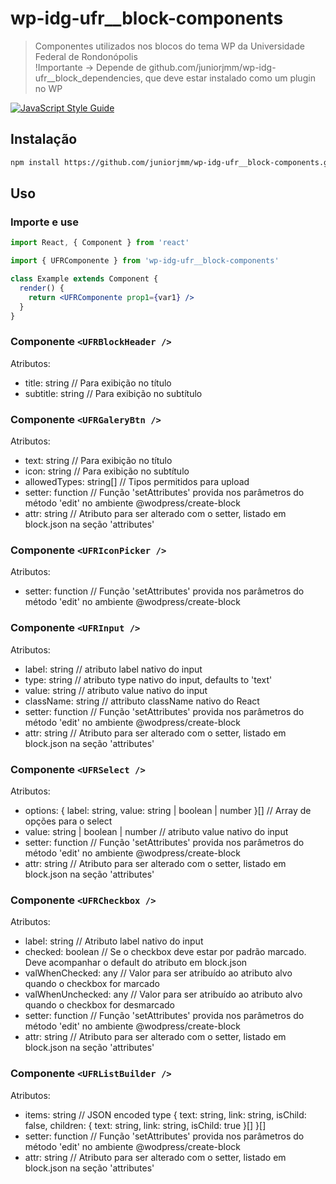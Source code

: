 # wp-idg-ufr__block-components

> Componentes utilizados nos blocos do tema WP da Universidade Federal de Rondonópolis <br />
> !Importante -> Depende de github.com/juniorjmm/wp-idg-ufr__block_dependencies, que deve estar instalado como um plugin no WP

[![JavaScript Style Guide](https://img.shields.io/badge/code_style-standard-brightgreen.svg)](https://standardjs.com)

## Instalação

```bash
npm install https://github.com/juniorjmm/wp-idg-ufr__block-components.git
```

## Uso

### Importe e use
```jsx
import React, { Component } from 'react'

import { UFRComponente } from 'wp-idg-ufr__block-components'

class Example extends Component {
  render() {
    return <UFRComponente prop1={var1} />
  }
}
```

### Componente ```<UFRBlockHeader /> ```
Atributos:
  - title: string // Para exibição no título
  - subtitle: string // Para exibição no subtítulo

### Componente ```<UFRGaleryBtn /> ```
Atributos:
- text: string // Para exibição no título
- icon: string // Para exibição no subtítulo
- allowedTypes: string[] // Tipos permitidos para upload
- setter: function // Função 'setAttributes' provida nos parâmetros do método 'edit' no ambiente @wodpress/create-block
- attr: string // Atributo para ser alterado com o setter, listado em block.json na seção 'attributes'

### Componente ```<UFRIconPicker /> ```
Atributos:
- setter: function // Função 'setAttributes' provida nos parâmetros do método 'edit' no ambiente @wodpress/create-block

### Componente ```<UFRInput /> ```
Atributos:
- label: string // atributo label nativo do input
- type: string // atributo type nativo do input, defaults to 'text'
- value: string // atributo value nativo do input
- className: string // attributo className nativo do React
- setter: function // Função 'setAttributes' provida nos parâmetros do método 'edit' no ambiente @wodpress/create-block
- attr: string // Atributo para ser alterado com o setter, listado em block.json na seção 'attributes'

### Componente ```<UFRSelect /> ```
Atributos:
- options: { label: string, value: string | boolean | number }[] // Array de opções para o select
- value: string | boolean | number // atributo value nativo do input
- setter: function // Função 'setAttributes' provida nos parâmetros do método 'edit' no ambiente @wodpress/create-block
- attr: string // Atributo para ser alterado com o setter, listado em block.json na seção 'attributes'

### Componente ```<UFRCheckbox /> ```
Atributos:
- label: string // Atributo label nativo do input
- checked: boolean // Se o checkbox deve estar por padrão marcado. Deve acompanhar o default do atributo em block.json
- valWhenChecked: any // Valor para ser atribuído ao atributo alvo quando o checkbox for marcado
- valWhenUnchecked: any // Valor para ser atribuído ao atributo alvo quando o checkbox for desmarcado
- setter: function // Função 'setAttributes' provida nos parâmetros do método 'edit' no ambiente @wodpress/create-block
- attr: string // Atributo para ser alterado com o setter, listado em block.json na seção 'attributes'

### Componente ```<UFRListBuilder /> ```
Atributos:
- items: string // JSON encoded type { text: string, link: string, isChild: false, children: { text: string, link: string, isChild: true }[] }[]
- setter: function // Função 'setAttributes' provida nos parâmetros do método 'edit' no ambiente @wodpress/create-block
- attr: string // Atributo para ser alterado com o setter, listado em block.json na seção 'attributes'
